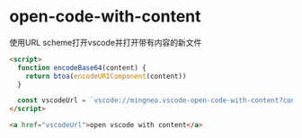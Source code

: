 # open-code-with-content

使用URL scheme打开vscode并打开带有内容的新文件

```html
<script>
  function encodeBase64(content) {
    return btoa(encodeURIComponent(content))
  }

  const vscodeUrl = `vscode://mingneo.vscode-open-code-with-content?content=${encodeBase64('Content Text')}&language=plaintext`
</script>

<a href="vscodeUrl">open vscode with content</a>
```
